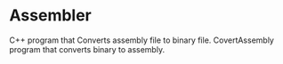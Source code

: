 # Assembler
C++ program that Converts assembly file  to binary file. CovertAssembly program that converts binary to assembly.
